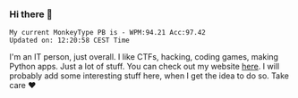 ### Hi there 👋
<!-- PB START -->
```
My current MonkeyType PB is - WPM:94.21 Acc:97.42
Updated on: 12:20:58 CEST Time
```
<!-- PB END -->
I'm an IT person, just overall. I like CTFs, hacking, coding games, making Python apps. Just a lot of stuff.
You can check out my website [here](https://skill3472.github.io/).
I will probably add some interesting stuff here, when I get the idea to do so. Take care ❤️
